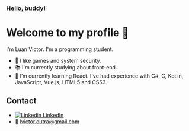 ### Hello, buddy!
# Welcome to my profile 🎈
I'm Luan Victor. I'm a programming student.

- 📍 I like games and system security.
- :books: I'm currently studying about front-end.
- :pencil: I’m currently learning React. I've had experience with C#, C, Kotlin, JavaScript, Vue.js, HTML5 and CSS3.

## Contact
- [![Linkedin](https://i.stack.imgur.com/gVE0j.png) LinkedIn](https://www.linkedin.com/in/lvictordutra/)
- :e-mail: lvictor.dutra@gmail.com 
